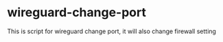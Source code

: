 # wireguard-change-port
This is script for wireguard change port, it will also change firewall setting
